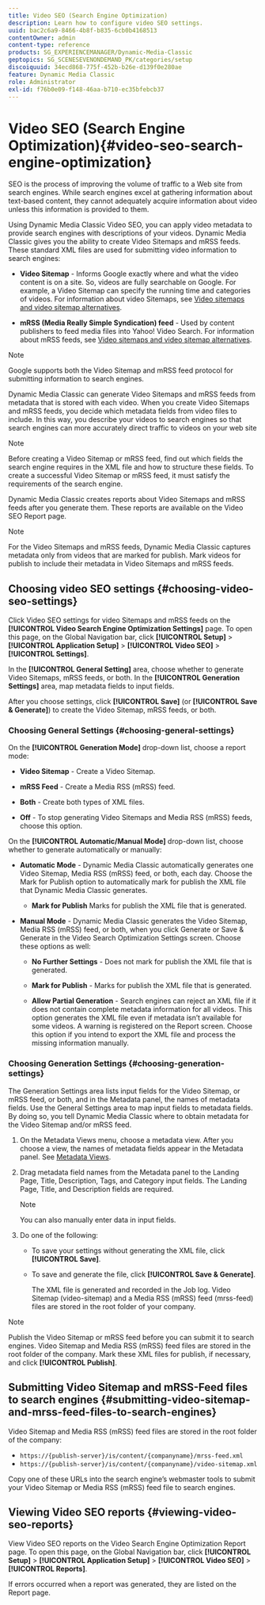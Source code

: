 ```yaml
---
title: Video SEO (Search Engine Optimization)
description: Learn how to configure video SEO settings.
uuid: bac2c6a9-8466-4b8f-b835-6cb0b4168513
contentOwner: admin
content-type: reference
products: SG_EXPERIENCEMANAGER/Dynamic-Media-Classic
geptopics: SG_SCENESEVENONDEMAND_PK/categories/setup
discoiquuid: 34ecd868-775f-452b-b26e-d139f0e280ae
feature: Dynamic Media Classic
role: Administrator
exl-id: f76b0e09-f148-46aa-b710-ec35bfebcb37
---
```

# Video SEO (Search Engine Optimization){#video-seo-search-engine-optimization}

SEO is the process of improving the volume of traffic to a Web site from search engines. While search engines excel at gathering information about text-based content, they cannot adequately acquire information about video unless this information is provided to them.

Using Dynamic Media Classic Video SEO, you can apply video metadata to provide search engines with descriptions of your videos. Dynamic Media Classic gives you the ability to create Video Sitemaps and mRSS feeds. These standard XML files are used for submitting video information to search engines:

* **Video Sitemap** - Informs Google exactly where and what the video content is on a site. So, videos are fully searchable on Google. For example, a Video Sitemap can specify the running time and categories of videos. For information about video Sitemaps, see [Video sitemaps and video sitemap alternatives](https://developers.google.com/search/docs/advanced/sitemaps/video-sitemaps?visit_id=637558394348624754-567115452&rd=1).

* **mRSS (Media Really Simple Syndication) feed** - Used by content publishers to feed media files into Yahoo! Video Search. For information about mRSS feeds, see [Video sitemaps and video sitemap alternatives](https://developers.google.com/search/docs/advanced/sitemaps/video-sitemaps?visit_id=637558394348624754-567115452&rd=1).

>[!NOTE]
>
>Google supports both the Video Sitemap and mRSS feed protocol for submitting information to search engines.

Dynamic Media Classic can generate Video Sitemaps and mRSS feeds from metadata that is stored with each video. When you create Video Sitemaps and mRSS feeds, you decide which metadata fields from video files to include. In this way, you describe your videos to search engines so that search engines can more accurately direct traffic to videos on your web site

>[!NOTE]
>
>Before creating a Video Sitemap or mRSS feed, find out which fields the search engine requires in the XML file and how to structure these fields. To create a successful Video Sitemap or mRSS feed, it must satisfy the requirements of the search engine.

Dynamic Media Classic creates reports about Video Sitemaps and mRSS feeds after you generate them. These reports are available on the Video SEO Report page.

>[!NOTE]
>
>For the Video Sitemaps and mRSS feeds, Dynamic Media Classic captures metadata only from videos that are marked for publish. Mark videos for publish to include their metadata in Video Sitemaps and mRSS feeds.

## Choosing video SEO settings {#choosing-video-seo-settings}

Click Video SEO settings for video Sitemaps and mRSS feeds on the **[!UICONTROL Video Search Engine Optimization Settings]** page. To open this page, on the Global Navigation bar, click **[!UICONTROL Setup]** > **[!UICONTROL Application Setup]** > **[!UICONTROL Video SEO]** > **[!UICONTROL Settings]**.

In the **[!UICONTROL General Setting]** area, choose whether to generate Video Sitemaps, mRSS feeds, or both. In the **[!UICONTROL Generation Settings]** area, map metadata fields to input fields.

After you choose settings, click **[!UICONTROL Save]** (or **[!UICONTROL Save & Generate]**) to create the Video Sitemap, mRSS feeds, or both.

### Choosing General Settings {#choosing-general-settings}

On the **[!UICONTROL Generation Mode]** drop-down list, choose a report mode:

* **Video Sitemap** - Create a Video Sitemap.

* **mRSS Feed** - Create a Media RSS (mRSS) feed.

* **Both** - Create both types of XML files.

* **Off** - To stop generating Video Sitemaps and Media RSS (mRSS) feeds, choose this option.

On the **[!UICONTROL Automatic/Manual Mode]** drop-down list, choose whether to generate automatically or manually:

* **Automatic Mode** - Dynamic Media Classic automatically generates one Video Sitemap, Media RSS (mRSS) feed, or both, each day. Choose the Mark for Publish option to automatically mark for publish the XML file that Dynamic Media Classic generates.

  * **Mark for Publish** Marks for publish the XML file that is generated.

* **Manual Mode** - Dynamic Media Classic generates the Video Sitemap, Media RSS (mRSS) feed, or both, when you click Generate or Save & Generate in the Video Search Optimization Settings screen. Choose these options as well:

  * **No Further Settings** - Does not mark for publish the XML file that is generated.

  * **Mark for Publish** - Marks for publish the XML file that is generated.

  * **Allow Partial Generation** - Search engines can reject an XML file if it does not contain complete metadata information for all videos. This option generates the XML file even if metadata isn’t available for some videos. A warning is registered on the Report screen. Choose this option if you intend to export the XML file and process the missing information manually.

### Choosing Generation Settings {#choosing-generation-settings}

The Generation Settings area lists input fields for the Video Sitemap, or mRSS feed, or both, and in the Metadata panel, the names of metadata fields. Use the General Settings area to map input fields to metadata fields. By doing so, you tell Dynamic Media Classic where to obtain metadata for the Video Sitemap and/or mRSS feed.

1. On the Metadata Views menu, choose a metadata view. After you choose a view, the names of metadata fields appear in the Metadata panel.
See [Metadata Views](application-setup.md#metadata_views).
1. Drag metadata field names from the Metadata panel to the Landing Page, Title, Description, Tags, and Category input fields. The Landing Page, Title, and Description fields are required.

   >[!NOTE]
   >
   >You can also manually enter data in input fields.

1. Do one of the following:

    * To save your settings without generating the XML file, click **[!UICONTROL Save]**. 
    * To save and generate the file, click **[!UICONTROL Save & Generate]**.

      The XML file is generated and recorded in the Job log. Video Sitemap (video-sitemap) and a Media RSS (mRSS) feed (mrss-feed) files are stored in the root folder of your company.

>[!NOTE]
>
>Publish the Video Sitemap or mRSS feed before you can submit it to search engines. Video Sitemap and Media RSS (mRSS) feed files are stored in the root folder of the company. Mark these XML files for publish, if necessary, and click **[!UICONTROL Publish]**.

## Submitting Video Sitemap and mRSS-Feed files to search engines {#submitting-video-sitemap-and-mrss-feed-files-to-search-engines}

Video Sitemap and Media RSS (mRSS) feed files are stored in the root folder of the company:

* `https://{publish-server}/is/content/{companyname}/mrss-feed.xml`
* `https://{publish-server}/is/content/{companyname}/video-sitemap.xml`

Copy one of these URLs into the search engine’s webmaster tools to submit your Video Sitemap or Media RSS (mRSS) feed file to search engines.

## Viewing Video SEO reports {#viewing-video-seo-reports}

View Video SEO reports on the Video Search Engine Optimization Report page. To open this page, on the Global Navigation bar, click **[!UICONTROL Setup]** > **[!UICONTROL Application Setup]** > **[!UICONTROL Video SEO]** > **[!UICONTROL Reports]**.

If errors occurred when a report was generated, they are listed on the Report page.
